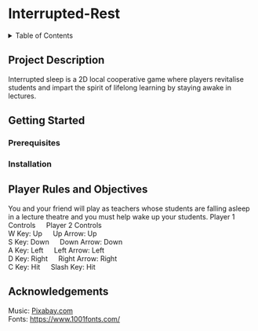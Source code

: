 # Interrupted-Rest

<details>
<summary>Table of Contents</summary>
<br>
*Project Description
<br>
*Getting Started
<br>
*Player Rules and Objectives
<br>
*Acknowledgements
</details>

## Project Description
Interrupted sleep is a 2D local cooperative game where players revitalise students and impart the spirit of lifelong learning by staying awake in lectures.

## Getting Started
### Prerequisites

### Installation

## Player Rules and Objectives
You and your friend will play as teachers whose students are falling asleep in a lecture theatre and you must help wake up your students.
Player 1 Controls &emsp; Player 2 Controls
<br>
W Key: Up &emsp; Up Arrow: Up
<br>
S Key: Down &emsp; Down Arrow: Down
<br>
A Key: Left &emsp; Left Arrow: Left &emsp;
<br>
D Key: Right &emsp; Right Arrow: Right
<br>
C Key: Hit &emsp; Slash Key: Hit

## Acknowledgements
Music: [Pixabay.com](https://pixabay.com/)
<br>
Fonts: https://www.1001fonts.com/
